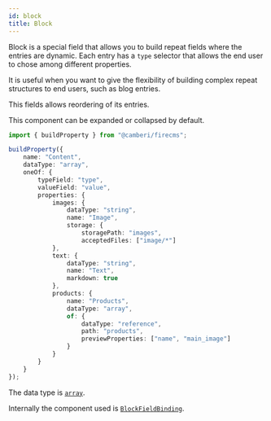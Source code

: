 ```yaml
---
id: block
title: Block
---
```


Block is a special field that allows you to build repeat fields where the
entries are dynamic. Each entry has a `type` selector that allows the end user
to chose among different properties.

It is useful when you want to give the flexibility of building complex
repeat structures to end users, such as blog entries.

This fields allows reordering of its entries.

This component can be expanded or collapsed by default.

```typescript jsx
import { buildProperty } from "@camberi/firecms";

buildProperty({
    name: "Content",
    dataType: "array",
    oneOf: {
        typeField: "type",
        valueField: "value",
        properties: {
            images: {
                dataType: "string",
                name: "Image",
                storage: {
                    storagePath: "images",
                    acceptedFiles: ["image/*"]
            },
            text: {
                dataType: "string",
                name: "Text",
                markdown: true
            },
            products: {
                name: "Products",
                dataType: "array",
                of: {
                    dataType: "reference",
                    path: "products",
                    previewProperties: ["name", "main_image"]
                }
            }
        }
    }
});
```

The data type is [`array`](../config/array).

Internally the component used
is [`BlockFieldBinding`](../../api/functions/BlockFieldBinding).

